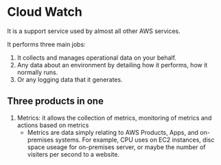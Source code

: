 # Cloud Watch
It is a support service used by almost all other AWS services. 

It performs three main jobs:
1. It collects and manages operational data on your behalf.  
2. Any data about an environment by detailing how it performs, how it normally runs.
3. Or any logging data that it generates.

## Three products in one
1. Metrics: it allows the collection of metrics, monitoring of metrics and actions based on metrics
    * Metrics are data simply relating to AWS Products, Apps, and on-premises systems.  For example, CPU uses on EC2 instances, disc space useage for on-premises server, or maybe the number of visiters per second to a website.